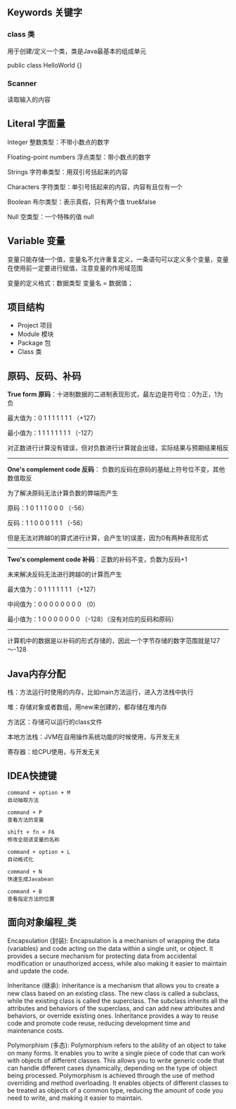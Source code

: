 ## Keywords 关键字

### class 类

用于创建/定义一个类，类是Java最基本的组成单元

public class HelloWorld {}

### Scanner

读取输入的内容

## Literal 字面量

Integer 整数类型：不带小数点的数字

Floating-point numbers 浮点类型：带小数点的数字

Strings 字符串类型：用双引号括起来的内容

Characters 字符类型：单引号括起来的内容，内容有且仅有一个

Boolean 布尔类型：表示真假，只有两个值 true&false

Null 空类型：一个特殊的值 null

## Variable 变量

变量只能存储一个值，变量名不允许重复定义，一条语句可以定义多个变量，变量在使用前一定要进行赋值，注意变量的作用域范围

变量的定义格式：数据类型 变量名 = 数据值；

## 项目结构

- Project 项目
- Module 模块
- Package 包
- Class 类

## 原码、反码、补码

**True form 原码**：十进制数据的二进制表现形式，最左边是符号位：0为正，1为负

最大值为：0 1 1 1 1 1 1 1 （+127）

最小值为：1 1 1 1 1 1 1 1 （-127）

对正数进行计算没有错误，但对负数进行计算就会出错，实际结果与预期结果相反

-----

**One's complement code 反码**： 负数的反码在原码的基础上符号位不变，其他数值取反

为了解决原码无法计算负数的弊端而产生

原码：1 0 1 1 1 0 0 0 （-56）

反码：1 1 0 0 0 1 1 1 （-56）

但是无法对跨越0的算式进行计算，会产生1的误差，因为0有两种表现形式

-----

**Two's complement code 补码**：正数的补码不变，负数为反码+1

未来解决反码无法进行跨越0的计算而产生

最大值为：0 1 1 1 1 1 1 1 （+127）

中间值为：0 0 0 0 0 0 0 0 （0）

最小值为：1 0 0 0 0 0 0 0 （-128）（没有对应的反码和原码）

-----

计算机中的数据是以补码的形式存储的，因此一个字节存储的数字范围就是127～-128

## Java内存分配

栈：方法运行时使用的内存，比如main方法运行，进入方法栈中执行

堆：存储对象或者数组，用new来创建的，都存储在堆内存

方法区：存储可以运行的class文件

本地方法栈：JVM在自用操作系统功能的时候使用，与开发无关

寄存器：给CPU使用，与开发无关

## IDEA快捷键

```
command + option + M
自动抽取方法
```

```
command + P
查看方法的变量
```

```
shift + fn + F6
修改全部该变量的名称
```

```
command + option + L
自动格式化
```

```
command + N
快速生成Javabean
```

```
command + B
查看指定方法的位置
```



## 面向对象编程_类

Encapsulation (封装): Encapsulation is a mechanism of wrapping the data (variables) and code acting on the data within a single unit, or object. It provides a secure mechanism for protecting data from accidental modification or unauthorized access, while also making it easier to maintain and update the code.

Inheritance (继承): Inheritance is a mechanism that allows you to create a new class based on an existing class. The new class is called a subclass, while the existing class is called the superclass. The subclass inherits all the attributes and behaviors of the superclass, and can add new attributes and behaviors, or override existing ones. Inheritance provides a way to reuse code and promote code reuse, reducing development time and maintenance costs.

Polymorphism (多态): Polymorphism refers to the ability of an object to take on many forms. It enables you to write a single piece of code that can work with objects of different classes. This allows you to write generic code that can handle different cases dynamically, depending on the type of object being processed. Polymorphism is achieved through the use of method overriding and method overloading. It enables objects of different classes to be treated as objects of a common type, reducing the amount of code you need to write, and making it easier to maintain.
